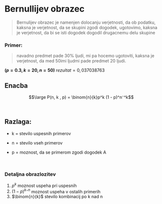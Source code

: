 # Bernullijev obrazec

> Bernulijev obrazec je namenjen dolocanju verjetnosti, da ob podatku, kaksna je verjetnost, da se skupini zgodi dogodek, ugotovimo, kaksna je verjetnost, da bi se isti dogodek dogodil drugacnemu delu skupine

### Primer:
> navadno predmet pade 30% ljudi, mi pa hocemo ugotoviti, kaksna je verjetnost, da med 50imi ljudmi pade predmet 20 ljudi. 

**$(p = 0.3, k = 20, n = 50)$**
$rezultat = 0,037038763$



## Enacba

$$\large P(n, k , p) = \binom{n}{k}p^k (1 - p)^n⁻^k$$



</br>

## Razlaga: 

- k = stevilo uspesnih primerov
- n = stevilo vseh primerov

- p = moznost, da se primerom zgodi dogodek A
  
</br>

### Detaljna obrazlozitev

 1. $p^k$   moznost uspeha pri uspesnih 
 2. $(1 - p)^k⁻^n$  moznost uspeha v ostalih primerih
 3. $\binom{n}{k}$ stevilo kombinacij po k nad n